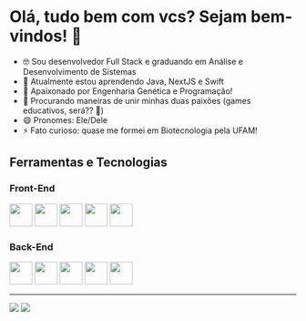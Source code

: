 # Olá, tudo bem com vcs? Sejam bem-vindos! 👋

- 🤓 Sou desenvolvedor Full Stack e graduando em Análise e Desenvolvimento de Sistemas
- 🌱 Atualmente estou aprendendo Java, NextJS e Swift
- 🥰  Apaixonado por Engenharia Genética e Programação!
- 🤔 Procurando maneiras de unir minhas duas paixões (games educativos, será?? 👀)
- 😄 Pronomes: Ele/Dele
- ⚡ Fato curioso: quase me formei em Biotecnologia pela UFAM! 

## Ferramentas e Tecnologias



  ### Front-End
  <img loading="lazy" src="https://cdn.jsdelivr.net/gh/devicons/devicon/icons/html5/html5-original.svg"  width="40" height="40"/> <img loading="lazy" src="https://cdn.jsdelivr.net/gh/devicons/devicon/icons/css3/css3-original.svg"  width="40" height="40"/> 
  <img loading="lazy" src="https://cdn.jsdelivr.net/gh/devicons/devicon/icons/javascript/javascript-original.svg"  width="40" height="40"/> 
  <img loading="lazy" src="https://cdn.jsdelivr.net/gh/devicons/devicon/icons/typescript/typescript-original.svg"   width="40" height="40"/> 
  <img loading="lazy" src="https://cdn.jsdelivr.net/gh/devicons/devicon/icons/react/react-original.svg" width="40" height="40"/> 
 <!-- <img loading="lazy" src="https://cdn.jsdelivr.net/gh/devicons/devicon/icons/nextjs/nextjs-original.svg"  width="40" height="40"/> -->





  ### Back-End
   <img loading="lazy" src="https://cdn.jsdelivr.net/gh/devicons/devicon/icons/typescript/typescript-original.svg"   width="40" height="40"/> <img loading="lazy" src="https://cdn.jsdelivr.net/gh/devicons/devicon/icons/nodejs/nodejs-original.svg"  width="40" height="40"/> 
  <img loading="lazy" src="https://cdn.jsdelivr.net/gh/devicons/devicon/icons/express/express-original.svg"  width="40" height="40"/>       <img loading="lazy" src="https://cdn.jsdelivr.net/gh/devicons/devicon/icons/nestjs/nestjs-plain.svg"  width="40" height="40"/> 
  <img loading="lazy" src="https://cdn.jsdelivr.net/gh/devicons/devicon/icons/postgresql/postgresql-original.svg"  width="40" height="40"/>



---

<div>
<a href = "mailto: 2frneto@gmail.com"><img loading="lazy" src="https://img.shields.io/badge/Gmail-D14836?style=for-the-badge&logo=gmail&logoColor=white" target="_blank"></a>
<a href="https://www.linkedin.com/in/franklin-neto" target="_blank"><img loading="lazy" src="https://img.shields.io/badge/-LinkedIn-%230077B5?style=for-the-badge&logo=linkedin&logoColor=white" target="_blank"></a>   
</div>





<!--

<div>
<a href="https://github.com/FranklinNeto">
<img loading="lazy" height="140em" src="https://github-readme-stats.vercel.app/api/top-langs/?username=FranklinNeto&layout=compact&langs_count=7&theme=dracula"/>
<img loading="lazy" height="140em" src="https://github-readme-stats.vercel.app/api?username=FranklinNeto&show_icons=true&theme=dracula&include_all_commits=true&count_private=true"/>
</div>

https://devicon.dev/

**FranklinNeto/FranklinNeto** is a ✨ _special_ ✨ repository because its `README.md` (this file) appears on your GitHub profile.
<img loading="lazy" src=  width="40" height="40"/>
Here are some ideas to get you started:

- 🔭 I’m currently working on ...
- 🌱 I’m currently learning ...
- 👯 I’m looking to collaborate on ...
- 🤔 I’m looking for help with ...
- 💬 Ask me about ...
- 📫 How to reach me: ...
- 😄 Pronouns: ...
- ⚡ Fun fact: ...
-->
